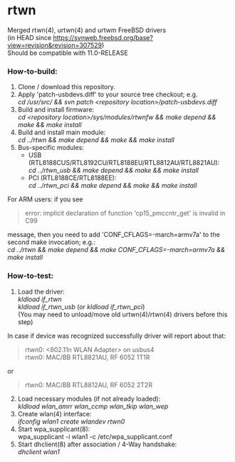 # rtwn
Merged rtwn(4), urtwn(4) and urtwm FreeBSD drivers   
(in HEAD since https://svnweb.freebsd.org/base?view=revision&revision=307529)   
Should be compatible with 11.0-RELEASE   

### **How-to-build:**

1) Clone / download this repository.  
2) Apply 'patch-usbdevs.diff' to your source tree checkout; e.g.  
  *cd /usr/src/ && svn patch \<repository location\>/patch-usbdevs.diff*  
3) Build and install firmware:  
   *cd \<repository location\>/sys/modules/rtwnfw && make depend && make && make install*  
4) Build and install main module:  
   *cd ../rtwn && make depend && make && make install*  
5) Bus-specific modules:   
    - USB (RTL8188CUS/RTL8192CU/RTL8188EU/RTL8812AU/RTL8821AU):   
   *cd ../rtwn_usb && make depend && make && make install*   
    - PCI (RTL8188CE/RTL8188EE):    
    *cd ../rtwn_pci && make depend && make && make install*   
    
For ARM users: if you see   
> error: implicit declaration of function 'cp15_pmccntr_get' is invalid in C99

message, then you need to add 'CONF_CFLAGS=-march=armv7a' to the second make invocation; e.g.:   
*cd ../rtwn && make depend && make CONF_CFLAGS=-march=armv7a && make install*   
     
   
### **How-to-test:**  
1) Load the driver:  
   *kldload if_rtwn*  
   *kldload if_rtwn_usb* (or *kldload if_rtwn_pci*)   
   (You may need to unload/move old urtwn(4)/rtwn(4) drivers before this step)   
   
In case if device was recognized successfully driver will report about that:  
> rtwn0: <802.11n WLAN Adapter> on usbus4  
> rtwn0: MAC/BB RTL8821AU, RF 6052 1T1R

or  
> rtwn0: MAC/BB RTL8812AU, RF 6052 2T2R  

2) Load necessary modules (if not already loaded):  
   *kldload wlan_amrr wlan_ccmp wlan_tkip wlan_wep*  
3) Create wlan(4) interface:  
   *ifconfig wlan1 create wlandev rtwn0*  
3) Start wpa_supplicant(8):  
   wpa_supplicant -i wlan1 -c /etc/wpa_supplicant.conf  
4) Start dhclient(8) after association / 4-Way handshake:  
   *dhclient wlan1*  

